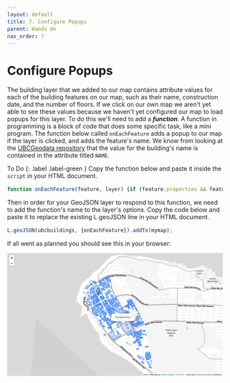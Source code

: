 ```yaml
---
layout: default
title: 7. Configure Popups
parent: Hands On
nav_order: 7
---
```


# Configure Popups

The building layer that we added to our map contains attribute values for each of the building features on our map, such as their name, construction date, and the number of floors. If we click on our own map we aren't yet able to see these values because we haven't yet configured our map to load popups for this layer. To do this we'll need to add a ***function***. A function in programming is a block of code that does some specific task, like a mini program. The function below called <code>onEachFeature</code> adds a popup to our map if the layer is clicked, and adds the feature's name. We know from looking at the [UBCGeodata repository](https://github.com/UBCGeodata/ubcv-buildings/blob/master/geojson/ubcv_building_records.geojson) that the value for the building's name is contained in the attribute titled <code>NAME</code>.   
    

To Do
{: .label .label-green }
Copy the function below and paste it inside the <code>script</code> in your HTML document.  
```js
function onEachFeature(feature, layer) {if (feature.properties && feature.properties.NAME) {layer.bindPopup(feature.properties.NAME);}}
```    

Then in order for your GeoJSON layer to respond to this function, we need to add the function's name to the layer's options. Copy the code below and paste it to replace the existing L.geoJSON line in your HTML document.

```js
L.geoJSON(ubcbuildings, {onEachFeature}).addTo(mymap);
```    

If all went as planned you should see this in your browser:    

![Map loads over the center of UBC with a marker, a data layer, a custom base map, and popup for the data layer!](map07.png "Map loads over the center of UBC with a marker, a data layer, a custom base map, and popup for the data layer!")
